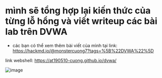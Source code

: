 # mình sẽ tổng hợp lại kiến thức của từng lỗ hổng và viết writeup các bài lab trên DVWA
- các bạn có thể xem thêm bài viết của mình  tại link: https://hackmd.io/@monstercuong7?tags=%5B%22DVWA%22%5D

link webshell: https://at190510-cuong.github.io/dvwa/

![image](https://github.com/AT190510-Cuong/PortSwigger/assets/134201481/443a6269-bb01-40eb-b546-fe812115f79d)

